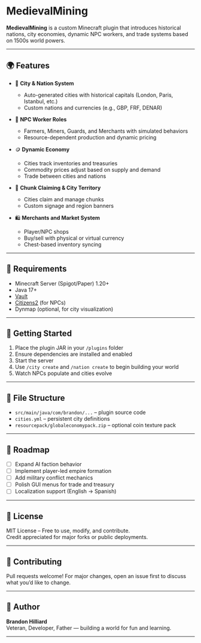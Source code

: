 # MedievalMining

**MedievalMining** is a custom Minecraft plugin that introduces historical nations, city economies, dynamic NPC workers, and trade systems based on 1500s world powers.

---

## 🌍 Features

- 🏰 **City & Nation System**  
  - Auto-generated cities with historical capitals (London, Paris, Istanbul, etc.)
  - Custom nations and currencies (e.g., GBP, FRF, DENAR)

- 👷 **NPC Worker Roles**  
  - Farmers, Miners, Guards, and Merchants with simulated behaviors  
  - Resource-dependent production and dynamic pricing

- 🪙 **Dynamic Economy**  
  - Cities track inventories and treasuries  
  - Commodity prices adjust based on supply and demand  
  - Trade between cities and nations

- 🧱 **Chunk Claiming & City Territory**
  - Cities claim and manage chunks  
  - Custom signage and region banners

- 🛍️ **Merchants and Market System**  
  - Player/NPC shops  
  - Buy/sell with physical or virtual currency  
  - Chest-based inventory syncing

---

## 🔧 Requirements

- Minecraft Server (Spigot/Paper) 1.20+  
- Java 17+  
- [Vault](https://www.spigotmc.org/resources/vault.34315/)  
- [Citizens2](https://www.spigotmc.org/resources/citizens.13811/) (for NPCs)  
- Dynmap (optional, for city visualization)

---

## 🚀 Getting Started

1. Place the plugin JAR in your `/plugins` folder  
2. Ensure dependencies are installed and enabled  
3. Start the server  
4. Use `/city create` and `/nation create` to begin building your world  
5. Watch NPCs populate and cities evolve

---

## 📂 File Structure

- `src/main/java/com/brandon/...` – plugin source code  
- `cities.yml` – persistent city definitions  
- `resourcepack/globaleconomypack.zip` – optional coin texture pack  

---

## 📌 Roadmap

- [ ] Expand AI faction behavior  
- [ ] Implement player-led empire formation  
- [ ] Add military conflict mechanics  
- [ ] Polish GUI menus for trade and treasury  
- [ ] Localization support (English → Spanish)

---

## 📜 License

MIT License – Free to use, modify, and contribute.  
Credit appreciated for major forks or public deployments.

---

## 🤝 Contributing

Pull requests welcome! For major changes, open an issue first to discuss what you’d like to change.

---

## 👤 Author

**Brandon Hilliard**  
Veteran, Developer, Father — building a world for fun and learning.

---
